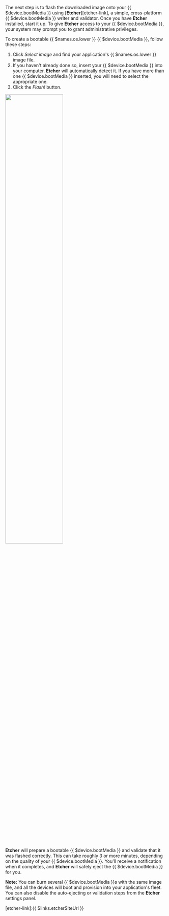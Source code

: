 The next step is to flash the downloaded image onto your {{ $device.bootMedia }} using [**Etcher**][etcher-link], a simple, cross-platform {{ $device.bootMedia }} writer and validator. Once you have **Etcher** installed, start it up. To give **Etcher** access to your {{ $device.bootMedia }}, your system may prompt you to grant administrative privileges.

To create a bootable {{ $names.os.lower }} {{ $device.bootMedia }}, follow these steps:

1. Click *Select image* and find your application's {{ $names.os.lower }} image file.
2. If you haven't already done so, insert your {{ $device.bootMedia }} into your computer. **Etcher** will automatically detect it. If you have more than one {{ $device.bootMedia }} inserted, you will need to select the appropriate one.
3. Click the *Flash!* button.

<img src="/img/common/etcher/etcher.gif" width="60%">

**Etcher** will prepare a bootable {{ $device.bootMedia }} and validate that it was flashed correctly. This can take roughly 3 or more minutes, depending on the quality of your {{ $device.bootMedia }}. You'll receive a notification when it completes, and **Etcher** will safely eject the {{ $device.bootMedia }} for you.

__Note:__ You can burn several {{ $device.bootMedia }}s with the same image file, and all the devices will boot and provision into your application's fleet. You can also disable the auto-ejecting or validation steps from the **Etcher** settings panel.

[etcher-link]:{{ $links.etcherSiteUrl }}
